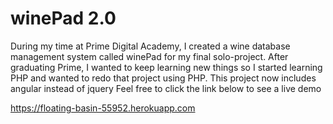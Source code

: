 # winePad 2.0

During my time at Prime Digital Academy, I created a wine database management system called winePad for my final solo-project. After graduating Prime, I wanted to keep learning new things so I started learning PHP and wanted to redo that project using PHP. 
This project now includes angular instead of jquery
Feel free to click the link below to see a live demo

https://floating-basin-55952.herokuapp.com 
